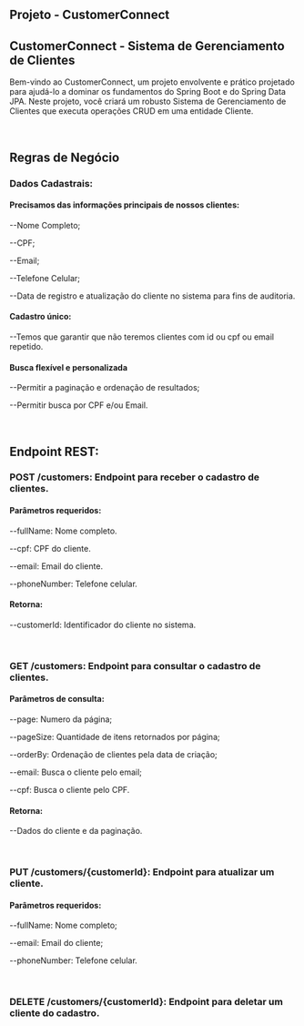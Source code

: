 ## Projeto - CustomerConnect

<h2>CustomerConnect - Sistema de Gerenciamento de Clientes</h2>

<p>Bem-vindo ao CustomerConnect, um projeto envolvente e prático projetado para ajudá-lo a dominar os 
  fundamentos do Spring Boot e do Spring Data JPA. Neste projeto, você criará um robusto Sistema de 
  Gerenciamento de Clientes que executa operações CRUD em uma entidade Cliente.</p>
  </br>

## Regras de Negócio
<h3>Dados Cadastrais:</h3>
<h4>Precisamos das informações principais de nossos clientes:</h4>
<p>  --Nome Completo;</p>
<p>  --CPF;</p>
<p>  --Email;</p>
<p>  --Telefone Celular;</p>
<p>  --Data de registro e atualização do cliente no sistema para fins de auditoria.</p>
<h4>Cadastro único:</h4>
<p>  --Temos que garantir que não teremos clientes com id ou cpf ou email repetido.</p>
<h4>Busca flexível e personalizada</h4>
<p>  --Permitir a paginação e ordenação de resultados;</p>
<p>  --Permitir busca por CPF e/ou Email.</p>
</br>

## Endpoint REST:
<h3>POST /customers: Endpoint para receber o cadastro de clientes.</h3>
<h4>Parâmetros requeridos:</h4>
<p>  --fullName: Nome completo.</p>
<p>  --cpf: CPF do cliente.</p>
<p>  --email: Email do cliente.</p> 
<p>  --phoneNumber: Telefone celular.</p>
<h4>Retorna:</h4>
<p>  --customerId: Identificador do cliente no sistema.</p>
</br>

<h3>GET /customers: Endpoint para consultar o cadastro de clientes.</h3>
<h4>Parâmetros de consulta:</h4>
<p>  --page: Numero da página;</p>
<p>  --pageSize: Quantidade de itens retornados por página;</p>
<p>  --orderBy: Ordenação de clientes pela data de criação;</p>
<p>  --email: Busca o cliente pelo email;</p>
<p>  --cpf: Busca o cliente pelo CPF.</p>
<h4>Retorna:</h4>
<p>  --Dados do cliente e da paginação.</p>
</br>

<h3>PUT /customers/{customerId}: Endpoint para atualizar um cliente.</h3>
<h4>Parâmetros requeridos:</h4>
<p>  --fullName: Nome completo;</p>
<p>  --email: Email do cliente;</p>
<p>  --phoneNumber: Telefone celular.</p>
</br>

<h3>DELETE /customers/{customerId}: Endpoint para deletar um cliente do cadastro.</h3>


